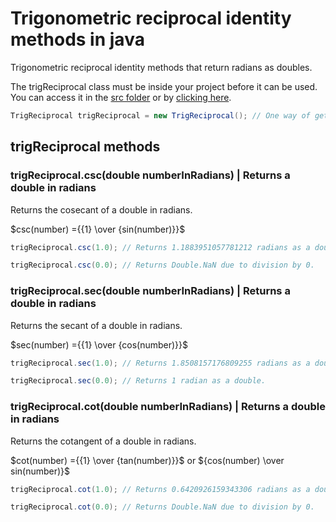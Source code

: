 # Trigonometric reciprocal identity methods in java

Trigonometric reciprocal identity methods that return radians as doubles.

The trigReciprocal class must be inside your project before it can be used. You can access it in the [src folder](src) or by [clicking here](src/TrigReciprocal.java).

```Java
TrigReciprocal trigReciprocal = new TrigReciprocal(); // One way of getting the trigReciprocal class once once it is inside your project.
```

## trigReciprocal methods

### trigReciprocal.csc(double numberInRadians) | Returns a double in radians

Returns the cosecant of a double in radians.

$csc(number) ={{1} \over {sin(number)}}$

```Java
trigReciprocal.csc(1.0); // Returns 1.1883951057781212 radians as a double.
```

```Java
trigReciprocal.csc(0.0); // Returns Double.NaN due to division by 0.
```

### trigReciprocal.sec(double numberInRadians) | Returns a double in radians

Returns the secant of a double in radians.

$sec(number) ={{1} \over {cos(number)}}$

```Java
trigReciprocal.sec(1.0); // Returns 1.8508157176809255 radians as a double.
```

```Java
trigReciprocal.sec(0.0); // Returns 1 radian as a double.
```

### trigReciprocal.cot(double numberInRadians) | Returns a double in radians

Returns the cotangent of a double in radians.

$cot(number) ={{1} \over {tan(number)}}$ or ${cos(number) \over sin(number)}$

```Java
trigReciprocal.cot(1.0); // Returns 0.6420926159343306 radians as a double.
```

```Java
trigReciprocal.cot(0.0); // Returns Double.NaN due to division by 0.
```
